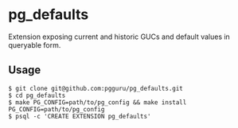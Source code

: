 # pg_defaults

Extension exposing current and historic GUCs and default values in queryable form.

## Usage

```console
$ git clone git@github.com:pgguru/pg_defaults.git
$ cd pg_defaults
$ make PG_CONFIG=path/to/pg_config && make install PG_CONFIG=path/to/pg_config
$ psql -c 'CREATE EXTENSION pg_defaults'
```
